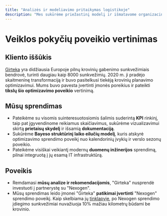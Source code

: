 ```yaml
---
title: "Analizės ir modeliavimo pritaikymas logistikoje"
description: "Mes sukūrėme priežastinį modelį ir išmatavome organizacinio pokyčio įtaką efektyvumui"
---
```

# Veiklos pokyčių poveikio vertinimas

## Kliento iššūkis

[Girteka](https://www.girteka.eu) yra didžiausia Europoje pilnų krovinių gabenimo sunkvežimiais bendrovė, turinti daugiau kaip 8000 sunkvežimių. 2020 m. ji pradėjo skaitmeninę transformaciją ir buvo pasitelkusi tiekėją krovinių planavimo optimizavimui. Mums buvo pavesta įvertinti įmonės poreikius ir pateikti **tikslų šio optimizavimo poveikio** vertinimą.

## Mūsų sprendimas

- Pateikėme su visomis suinteresuotosiomis šalimis suderintą **KPI** rinkinį, taip pat įgyvendinome reikiamus skaičiavimus, sukūrėme vizualizavimui skirtą **prietaisų skydelį** ir išsamią **dokumentaciją**.
- Sukūrėme **Bayeso struktūrinį laiko eilučių modelį**, kuris atskyrė optimizavimo sprendimo poveikį nuo kalendorinių įvykių ir verslo sezonų poveikio.
- Pateikėme visiškai veikiantį modernų **duomenų inžinerijos** sprendimą, pilnai integruotą į jų esamą IT infrastruktūrą.

## Poveikis

- Remdamasi **mūsų analize ir rekomendacijomis**, "Girteka" nusprendė investuoti į partnerystę su "Nexogen".
- Mūsų sprendimas leido įmonei "Girteka" **patikimai įvertinti** "Nexogen" sprendimo poveikį. Kaip skelbiama jų [tinklapyje](https://www.girteka.eu/what-are-road-transport-costs-comprised-of/), po Nexogen sprendimo įdiegimo sunkvežimiai nuvažiuoja 10% mažiau kilometrų būdami be krovinio.
